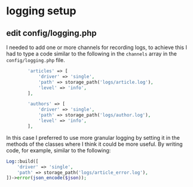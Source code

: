 # logging setup

## edit config/logging.php

I needed to add one or more channels for recording logs, to achieve this I had to type a code similar to the following in the `channels` array in the `config/logging.php` file.

```php
        'articles' => [
            'driver' => 'single',
            'path' => storage_path('logs/article.log'),
            'level' => 'info',
        ],

        'authors' => [
            'driver' => 'single',
            'path' => storage_path('logs/author.log'),
            'level' => 'info',
        ],
```

In this case I preferred to use more granular logging by setting it in the methods of the classes where I think it could be more useful.
By writing code, for example, similar to the following:

```php
Log::build([
    'driver' => 'single',
    'path' => storage_path('logs/article_error.log'),
])->error(json_encode($json));
```
